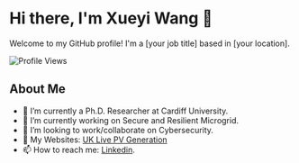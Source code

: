 
<!--
**redemptionwxy/redemptionwxy** is a ✨ _special_ ✨ repository because its `README.md` (this file) appears on your GitHub profile.

Here are some ideas to get you started:

- 🔭 I’m currently working on ...
- 🌱 I’m currently learning ...
- 👯 I’m looking to collaborate on ...
- 🤔 I’m looking for help with ...
- 💬 Ask me about ...
- 📫 How to reach me: ...
- 😄 Pronouns: ...
- ⚡ Fun fact: ...
-->

# Hi there, I'm Xueyi Wang 👋

Welcome to my GitHub profile! I'm a [your job title] based in [your location].

![Profile Views](https://komarev.com/ghpvc/?username=redemptionwxy&style=flat-square)

## About Me
- 🌱 I’m currently a Ph.D. Researcher at Cardiff University.
- 🔭 I’m currently working on Secure and Resilient Microgrid.
- 👯 I’m looking to work/collaborate on Cybersecurity.
- 💬 My Websites: [UK Live PV Generation](https://www.pvcardiff.top/)
- 📫 How to reach me: [Linkedin](https://www.linkedin.com/in/xueyi-wang-00ab11195/).
